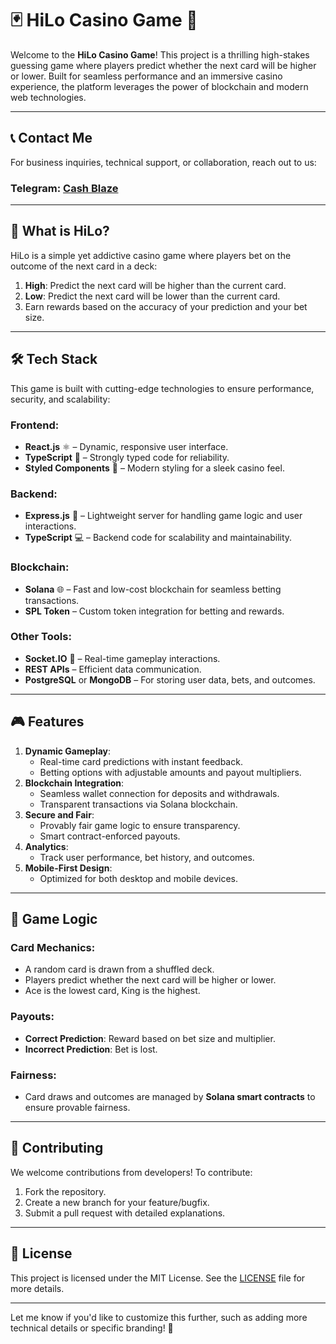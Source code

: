 # 🃏 HiLo Casino Game 🎲

Welcome to the **HiLo Casino Game**! This project is a thrilling high-stakes guessing game where players predict whether the next card will be higher or lower. Built for seamless performance and an immersive casino experience, the platform leverages the power of blockchain and modern web technologies.

---

## 📞 Contact Me
For business inquiries, technical support, or collaboration, reach out to us:

### **Telegram:** [Cash Blaze](https://t.me/cashblaze127)

---

## 📖 **What is HiLo?**
HiLo is a simple yet addictive casino game where players bet on the outcome of the next card in a deck:
1. **High**: Predict the next card will be higher than the current card.
2. **Low**: Predict the next card will be lower than the current card.
3. Earn rewards based on the accuracy of your prediction and your bet size.

---

## 🛠️ **Tech Stack**
This game is built with cutting-edge technologies to ensure performance, security, and scalability:

### **Frontend**:
- **React.js** ⚛️ – Dynamic, responsive user interface.
- **TypeScript** 📘 – Strongly typed code for reliability.
- **Styled Components** 🎨 – Modern styling for a sleek casino feel.

### **Backend**:
- **Express.js** 🚀 – Lightweight server for handling game logic and user interactions.
- **TypeScript** 💻 – Backend code for scalability and maintainability.

### **Blockchain**:
- **Solana** 🌐 – Fast and low-cost blockchain for seamless betting transactions.
- **SPL Token** – Custom token integration for betting and rewards.

### **Other Tools**:
- **Socket.IO** 🔌 – Real-time gameplay interactions.
- **REST APIs** – Efficient data communication.
- **PostgreSQL** or **MongoDB** – For storing user data, bets, and outcomes.

---

## 🎮 **Features**
1. **Dynamic Gameplay**:
   - Real-time card predictions with instant feedback.
   - Betting options with adjustable amounts and payout multipliers.
2. **Blockchain Integration**:
   - Seamless wallet connection for deposits and withdrawals.
   - Transparent transactions via Solana blockchain.
3. **Secure and Fair**:
   - Provably fair game logic to ensure transparency.
   - Smart contract-enforced payouts.
4. **Analytics**:
   - Track user performance, bet history, and outcomes.
5. **Mobile-First Design**:
   - Optimized for both desktop and mobile devices.

---

## 🔑 **Game Logic**
### **Card Mechanics**:
- A random card is drawn from a shuffled deck.
- Players predict whether the next card will be higher or lower.
- Ace is the lowest card, King is the highest.

### **Payouts**:
- **Correct Prediction**: Reward based on bet size and multiplier.
- **Incorrect Prediction**: Bet is lost.

### **Fairness**:
- Card draws and outcomes are managed by **Solana smart contracts** to ensure provable fairness.

---

## 🤝 **Contributing**
We welcome contributions from developers! To contribute:
1. Fork the repository.
2. Create a new branch for your feature/bugfix.
3. Submit a pull request with detailed explanations.

---

## 📜 **License**
This project is licensed under the MIT License. See the [LICENSE](LICENSE) file for more details.

---

Let me know if you'd like to customize this further, such as adding more technical details or specific branding! 🚀
